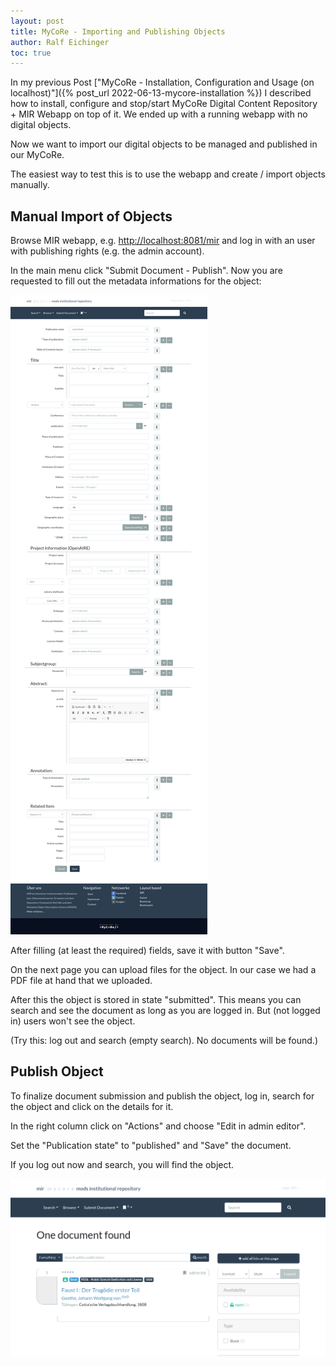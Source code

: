```yaml
---
layout: post
title: MyCoRe - Importing and Publishing Objects
author: Ralf Eichinger
toc: true
---
```


In my previous Post ["MyCoRe - Installation, Configuration and Usage (on localhost)"]({% post_url 2022-06-13-mycore-installation %}) I described how to install,
configure and stop/start MyCoRe Digital Content Repository + MIR Webapp on top of it.
We ended up with a running webapp with no digital objects.

Now we want to import our digital objects to be managed and published in our MyCoRe.

The easiest way to test this is to use the webapp and create / import objects manually.

## Manual Import of Objects

Browse MIR webapp, e.g. <http://localhost:8081/mir> and log in with an user with publishing rights (e.g. the admin account).

In the main menu click "Submit Document - Publish".
Now you are requested to fill out the metadata informations for the object:

![MIR Submit Object](/assets/topics/server/mycore/mir-submit-object-01.png)

After filling (at least the required) fields, save it with button "Save".

On the next page you can upload files for the object.
In our case we had a PDF file at hand that we uploaded.

After this the object is stored in state "submitted". This means you can search and see the document
as long as you are logged in. But (not logged in) users won't see the object.

(Try this: log out and search (empty search). No documents will be found.)

## Publish Object

To finalize document submission and publish the object, log in, search for the object and click on the details for it.

In the right column click on "Actions" and choose "Edit in admin editor".

Set the "Publication state" to "published" and "Save" the document.

If you log out now and search, you will find the object.

![MIR Publish Object](/assets/topics/server/mycore/mir-submit-object-02.png)
